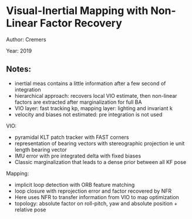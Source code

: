 # Visual-Inertial Mapping with Non-Linear Factor Recovery

Author: Cremers

Year: 2019

Notes:
---

* inertial meas contains a little information after a few second of integration
* hierarchical approach: recovers local VIO estimate, then non-linear factors are extracted after marginalization for full BA
* VIO layer: fast tracking kp, mapping layer: lighting and invariant k
* velocity and biases not estimated: pre integration is not used

VIO:

* pyramidal KLT patch tracker with FAST corners
* representation of bearing vectors with stereographic projection ie unit length bearing vector
* IMU error with pre integrated delta with fixed biases 
* Classic marginalization that leads to a dense prior between all KF pose

Mapping:

* implicit loop detection with ORB feature matching
* loop closure with reprojection error and factor recovered by NFR
* Here uses NFR to transfer information from VIO to map optimization
* topology: absolute factor on roll-pitch, yaw and absolute position + relative pose



